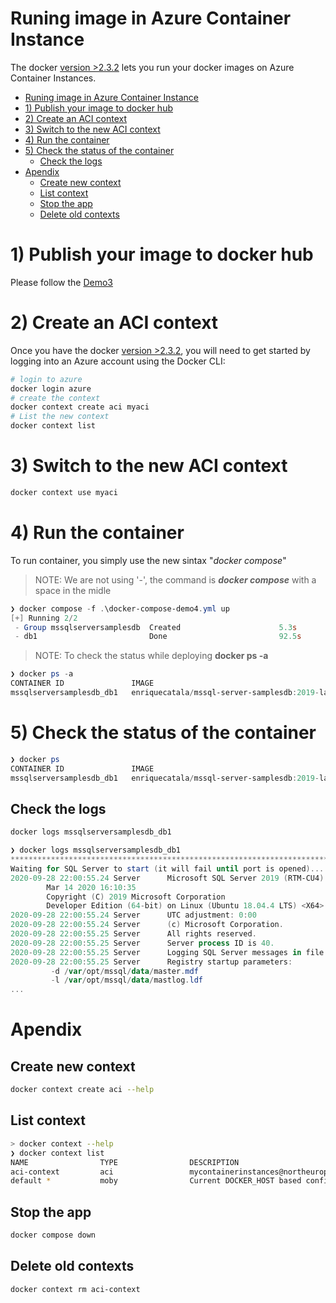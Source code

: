 # Runing image in Azure Container Instance

The docker [version >2.3.2](https://docs.docker.com/docker-for-windows/edge-release-notes/) lets you run your docker images on Azure Container Instances.

- [Runing image in Azure Container Instance](#runing-image-in-azure-container-instance)
- [1) Publish your image to docker hub](#1-publish-your-image-to-docker-hub)
- [2) Create an ACI context](#2-create-an-aci-context)
- [3) Switch to the new ACI context](#3-switch-to-the-new-aci-context)
- [4) Run the container](#4-run-the-container)
- [5) Check the status of the container](#5-check-the-status-of-the-container)
  - [Check the logs](#check-the-logs)
- [Apendix](#apendix)
  - [Create new context](#create-new-context)
  - [List context](#list-context)
  - [Stop the app](#stop-the-app)
  - [Delete old contexts](#delete-old-contexts)

# 1) Publish your image to docker hub

Please follow the [Demo3](Demo3-PublishImageToDocker.md)

# 2) Create an ACI context

Once you have the docker [version >2.3.2](https://docs.docker.com/docker-for-windows/edge-release-notes/), you will need to get started by logging into an Azure account using the Docker CLI:

```powershell
# login to azure
docker login azure
# create the context
docker context create aci myaci
# List the new context
docker context list
```

# 3) Switch to the new ACI context

```powershell
docker context use myaci
```

# 4) Run the container

To run container, you simply use the new sintax "_docker compose_" 
>NOTE: We are not using '-', the command is **_docker compose_** with a space in the midle

```powershell
❯ docker compose -f .\docker-compose-demo4.yml up
[+] Running 2/2
 - Group mssqlserversamplesdb  Created                      5.3s
 - db1                         Done                         92.5s
```

>NOTE: To check the status while deploying __docker ps -a__

```powershell
❯ docker ps -a
CONTAINER ID               IMAGE                                              COMMAND             STATUS              PORTS
mssqlserversamplesdb_db1   enriquecatala/mssql-server-samplesdb:2019-latest                       Waiting             52.155.222.157:1433->1433/tcp
```

# 5) Check the status of the container

```powershell
❯ docker ps
CONTAINER ID               IMAGE                                              STATUS              PORTS
mssqlserversamplesdb_db1   enriquecatala/mssql-server-samplesdb:2019-latest   Running             52.155.222.157:1433->1433/tcp
```

## Check the logs

```powershell
docker logs mssqlserversamplesdb_db1

❯ docker logs mssqlserversamplesdb_db1
*************************************************************************
Waiting for SQL Server to start (it will fail until port is opened)...
2020-09-28 22:00:55.24 Server      Microsoft SQL Server 2019 (RTM-CU4) (KB4548597) - 15.0.4033.1 (X64)
        Mar 14 2020 16:10:35
        Copyright (C) 2019 Microsoft Corporation
        Developer Edition (64-bit) on Linux (Ubuntu 18.04.4 LTS) <X64>
2020-09-28 22:00:55.24 Server      UTC adjustment: 0:00
2020-09-28 22:00:55.24 Server      (c) Microsoft Corporation.
2020-09-28 22:00:55.25 Server      All rights reserved.
2020-09-28 22:00:55.25 Server      Server process ID is 40.
2020-09-28 22:00:55.25 Server      Logging SQL Server messages in file '/var/opt/mssql/log/errorlog'.
2020-09-28 22:00:55.25 Server      Registry startup parameters:
         -d /var/opt/mssql/data/master.mdf
         -l /var/opt/mssql/data/mastlog.ldf
...
```

# Apendix

## Create new context

```bash
docker context create aci --help

```
## List context

```bash
> docker context --help
❯ docker context list
NAME                TYPE                DESCRIPTION                               DOCKER ENDPOINT                  KUBERNETES ENDPOINT   ORCHESTRATOR
aci-context         aci                 mycontainerinstances@northeurope
default *           moby                Current DOCKER_HOST based configuration   npipe:////./pipe/docker_engine                         swarm
```

## Stop the app

```powershell
docker compose down
```

## Delete old contexts

```bash
docker context rm aci-context 
```